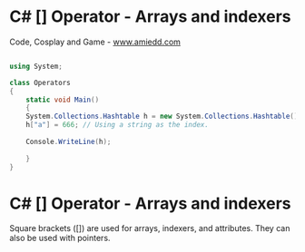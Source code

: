 # C# [] Operator - Arrays and indexers

Code, Cosplay and Game - www.amiedd.com

```C# runnable

using System;

class Operators 
{
    static void Main() 
    {
    System.Collections.Hashtable h = new System.Collections.Hashtable();
    h["a"] = 666; // Using a string as the index.
    
    Console.WriteLine(h);
    
    }
}

```

# C# [] Operator - Arrays and indexers

Square brackets ([]) are used for arrays, indexers, and attributes. They can also be used with pointers.
